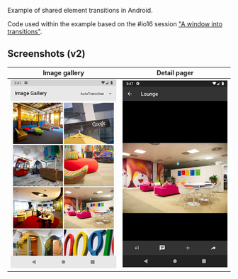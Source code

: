 Example of shared element transitions in Android.

Code used within the example based on the #io16 session ["A window into transitions"](https://events.google.com/io2016/schedule?sid=642d2aeb-0bef-e511-a517-00155d5066d7#day3/642d2aeb-0bef-e511-a517-00155d5066d7).

## Screenshots (v2)

| Image gallery | Detail pager |
| --- | --- |
| ![](screenshots/gallery.jpg "Image gallery") | ![](screenshots/detail.jpg "Detail pager") |
